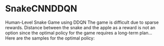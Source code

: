 # SnakeCNNDDQN
Human-Level Snake Game using DDQN
The game is difficult due to sparse rewards. Distance between the snake and the apple as a reward is not an option since the optimal policy for the game requires a long-term plan... Here are the samples for the optimal policy:
